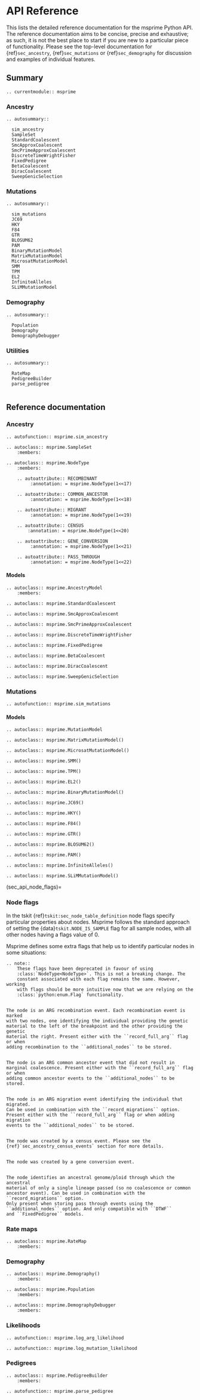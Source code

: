 # API Reference

This lists the detailed reference documentation for the msprime Python API.
The reference documentation aims to be concise, precise and exhaustive;
as such, it is not the best place to start if you are new to
a particular piece of functionality. Please see the top-level documentation
for {ref}`sec_ancestry`, {ref}`sec_mutations` or {ref}`sec_demography`
for discussion and examples of individual features.

## Summary

```{eval-rst}
.. currentmodule:: msprime
```

### Ancestry

```{eval-rst}
.. autosummary::

  sim_ancestry
  SampleSet
  StandardCoalescent
  SmcApproxCoalescent
  SmcPrimeApproxCoalescent
  DiscreteTimeWrightFisher
  FixedPedigree
  BetaCoalescent
  DiracCoalescent
  SweepGenicSelection
```

### Mutations

```{eval-rst}
.. autosummary::

  sim_mutations
  JC69
  HKY
  F84
  GTR
  BLOSUM62
  PAM
  BinaryMutationModel
  MatrixMutationModel
  MicrosatMutationModel
  SMM
  TPM
  EL2
  InfiniteAlleles
  SLiMMutationModel
```

### Demography

```{eval-rst}
.. autosummary::

  Population
  Demography
  DemographyDebugger
```

### Utilities

```{eval-rst}
.. autosummary::

  RateMap
  PedigreeBuilder
  parse_pedigree


```

## Reference documentation

### Ancestry

```{eval-rst}
.. autofunction:: msprime.sim_ancestry
```

```{eval-rst}
.. autoclass:: msprime.SampleSet
    :members:
```

```{eval-rst}
.. autoclass:: msprime.NodeType
    :members:

    .. autoattribute:: RECOMBINANT
         :annotation: = msprime.NodeType(1<<17)

    .. autoattribute:: COMMON_ANCESTOR
         :annotation: = msprime.NodeType(1<<18)

    .. autoattribute:: MIGRANT
         :annotation: = msprime.NodeType(1<<19)

    .. autoattribute:: CENSUS
        :annotation: = msprime.NodeType(1<<20)

    .. autoattribute:: GENE_CONVERSION
         :annotation: = msprime.NodeType(1<<21)

    .. autoattribute:: PASS_THROUGH
         :annotation: = msprime.NodeType(1<<22)
```

#### Models

```{eval-rst}
.. autoclass:: msprime.AncestryModel
    :members:
```

```{eval-rst}
.. autoclass:: msprime.StandardCoalescent
```

```{eval-rst}
.. autoclass:: msprime.SmcApproxCoalescent
```

```{eval-rst}
.. autoclass:: msprime.SmcPrimeApproxCoalescent
```

```{eval-rst}
.. autoclass:: msprime.DiscreteTimeWrightFisher
```

```{eval-rst}
.. autoclass:: msprime.FixedPedigree
```

```{eval-rst}
.. autoclass:: msprime.BetaCoalescent
```

```{eval-rst}
.. autoclass:: msprime.DiracCoalescent
```

```{eval-rst}
.. autoclass:: msprime.SweepGenicSelection
```

### Mutations

```{eval-rst}
.. autofunction:: msprime.sim_mutations
```

#### Models

```{eval-rst}
.. autoclass:: msprime.MutationModel
```

```{eval-rst}
.. autoclass:: msprime.MatrixMutationModel()
```

```{eval-rst}
.. autoclass:: msprime.MicrosatMutationModel()
```

```{eval-rst}
.. autoclass:: msprime.SMM()
```

```{eval-rst}
.. autoclass:: msprime.TPM()
```

```{eval-rst}
.. autoclass:: msprime.EL2()
```

```{eval-rst}
.. autoclass:: msprime.BinaryMutationModel()
```

```{eval-rst}
.. autoclass:: msprime.JC69()
```

```{eval-rst}
.. autoclass:: msprime.HKY()
```

```{eval-rst}
.. autoclass:: msprime.F84()
```

```{eval-rst}
.. autoclass:: msprime.GTR()
```

```{eval-rst}
.. autoclass:: msprime.BLOSUM62()
```

```{eval-rst}
.. autoclass:: msprime.PAM()

```

```{eval-rst}
.. autoclass:: msprime.InfiniteAlleles()
```

```{eval-rst}
.. autoclass:: msprime.SLiMMutationModel()
```

(sec_api_node_flags)=

### Node flags

In the tskit {ref}`tskit:sec_node_table_definition` node flags specify
particular properties about nodes. Msprime follows the standard approach
of setting the {data}`tskit.NODE_IS_SAMPLE` flag for all sample nodes,
with all other nodes having a flags value of 0.

Msprime defines some extra flags that help us to identify particular
nodes in some situations:

```{eval-rst}
.. note::
    These flags have been deprecated in favour of using 
    :class:`NodeType<NodeType>`. This is not a breaking change. The 
    constant associated with each flag remains the same. However, working 
    with flags should be more intuitive now that we are relying on the 
    :class:`python:enum.Flag` functionality.
```    

```{data} msprime.NODE_IS_RE_EVENT

The node is an ARG recombination event. Each recombination event is marked
with two nodes, one identifying the individual providing the genetic
material to the left of the breakpoint and the other providing the genetic
material the right. Present either with the ``record_full_arg`` flag or when
adding recombination to the ``additional_nodes`` to be stored.

```

```{data} msprime.NODE_IS_CA_EVENT

The node is an ARG common ancestor event that did not result in
marginal coalescence. Present either with the ``record_full_arg`` flag or when
adding common ancestor events to the ``additional_nodes`` to be stored.

```

```{data} msprime.NODE_IS_MIG_EVENT

The node is an ARG migration event identifying the individual that migrated.
Can be used in combination with the ``record_migrations`` option.
Present either with the ``record_full_arg`` flag or when adding migration 
events to the ``additional_nodes`` to be stored.

```

```{data} msprime.NODE_IS_CEN_EVENT

The node was created by a census event. Please see the
{ref}`sec_ancestry_census_events` section for more details.

```

```{data} msprime.NODE_IS_GC_EVENT

The node was created by a gene conversion event.

```

```{data} msprime.NODE_IS_PASS_THROUGH

The node identifies an ancestral genome/ploid through which the ancestral
material of only a single lineage passed (so no coalescence or common 
ancestor event). Can be used in combination with the ``record_migrations`` option.
Only present when storing pass through events using the 
``additional_nodes`` option. And only compatible with ``DTWF``
and ``FixedPedigree`` models.

```

### Rate maps

```{eval-rst}
.. autoclass:: msprime.RateMap
    :members:
```

### Demography

```{eval-rst}
.. autoclass:: msprime.Demography()
    :members:
```

```{eval-rst}
.. autoclass:: msprime.Population
    :members:
```

```{eval-rst}
.. autoclass:: msprime.DemographyDebugger
    :members:

```

### Likelihoods

```{eval-rst}
.. autofunction:: msprime.log_arg_likelihood
```

```{eval-rst}
.. autofunction:: msprime.log_mutation_likelihood
```

### Pedigrees

```{eval-rst}
.. autoclass:: msprime.PedigreeBuilder
    :members:
```

```{eval-rst}
.. autofunction:: msprime.parse_pedigree
```
